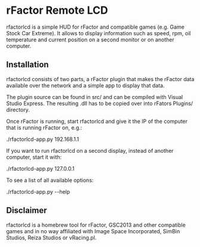 rFactor Remote LCD
==================

rfactorlcd is a simple HUD for rFactor and compatible games (e.g. Game
Stock Car Extreme). It allows to display information such as speed,
rpm, oil temperature and current position on a second monitor or on
another computer.


Installation
------------

rfactorlcd consists of two parts, a rFactor plugin that makes the
rFactor data available over the network and a simple app to display
that data.

The plugin source can be found in src/ and can be compiled with Visual
Studio Express. The resulting .dll has to be copied over into rFators
Plugins/ directory.

Once rFactor is running, start rfactorlcd and give it the IP of the
computer that is running rFactor on, e.g.:

./rfactorlcd-app.py 192.168.1.1

If you want to run rfactorlcd on a second display, instead of another
computer, start it with:

./rfactorlcd-app.py 127.0.0.1

To see a list of all available options:

./rfactorlcd-app.py --help


Disclaimer
----------

rfactorlcd is a homebrew tool for rFactor, GSC2013 and other
compatible games and in no way affiliated with Image Space
Incorporated, SimBin Studios, Reiza Studios or vRacing.pl.
